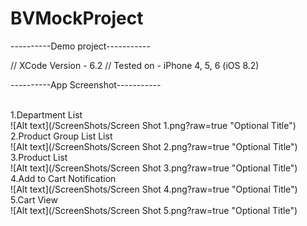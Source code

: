 # BVMockProject

----------Demo project-----------

// XCode Version - 6.2
// Tested on - iPhone 4, 5, 6 (iOS 8.2)

----------App Screenshot-----------

<br/>1.Department List<br/>![Alt text](/ScreenShots/Screen Shot 1.png?raw=true "Optional Title")
<br/>2.Product Group List List<br/>![Alt text](/ScreenShots/Screen Shot 2.png?raw=true "Optional Title")
<br/>3.Product List<br/>![Alt text](/ScreenShots/Screen Shot 3.png?raw=true "Optional Title")
<br/>4.Add to Cart Notification<br/>![Alt text](/ScreenShots/Screen Shot 4.png?raw=true "Optional Title")
<br/>5.Cart View<br/>![Alt text](/ScreenShots/Screen Shot 5.png?raw=true "Optional Title")
